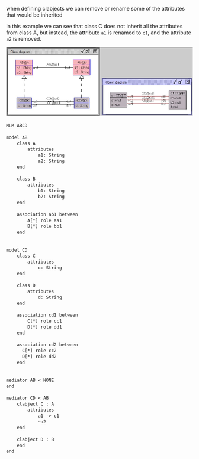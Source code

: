 when defining clabjects we can remove or rename some of the attributes that would be inherited

in this example we can see that class C does not inherit all the attributes from class A,
but instead, the attribute `a1` is renamed to `c1`, and the attribute `a2` is removed.

<img src="clabject_attribute_removal_renaming.jpg" alt="">


    MLM ABCD

    model AB
        class A
            attributes
                a1: String
                a2: String
        end
        
        class B
            attributes
                b1: String
                b2: String
        end
    
        association ab1 between
            A[*] role aa1
            B[*] role bb1
        end
    
    
    model CD
        class C
            attributes
                c: String
        end
    
        class D
            attributes
                d: String
        end
    
        association cd1 between
            C[*] role cc1
            D[*] role dd1
        end
    
        association cd2 between
          C[*] role cc2
          D[*] role dd2
        end
    
    
    mediator AB < NONE
    end
    
    mediator CD < AB
        clabject C : A
            attributes
                a1 -> c1
                ~a2
        end
        
        clabject D : B
        end
    end
